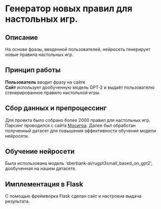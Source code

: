 # Генератор новых правил для настольных игр.


## Описание

На основе фразы, введенной пользователей, нейросеть генерирует новые правила настольных игр. 


## Принцип работы

**Пользователь** вводит фразу на сайте<br />
**Сайт** использует дообученную модель GPT-2 и выдаёт пользователю сгенерированное правило настольной игры.


## Сбор данных и препроцессинг

Для проекта было собрано более 2000 правил для настольных игр. Парсинг проводился с сайта [Мосигра](https://www.mosigra.ru/). Далее был обработан полученный датасет для повышения эффективности обучения модели нейросети. 

## Обучение нейросети

Была использована модель 'sberbank-ai/rugpt3small_based_on_gpt2', дообученная на нашем датасете.

## Имплементация в Flask

С помощью фреймворка Flask сделан сайт и настроена выдача результата. 
